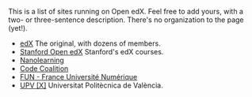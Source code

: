 This is a list of sites running on Open edX.  Feel free to add yours, with a two- or three-sentence description.  There's no organization to the page (yet!).

* [edX](http://edx.org) The original, with dozens of members.
* [Stanford Open edX](https://class.stanford.edu/) Stanford's edX courses.
* [Nanolearning](http://applied.nanolearning.me/)
* [Code Coalition](https://www.codecoalition.com/)
* [FUN - France Université Numérique](https://www.france-universite-numerique-mooc.fr/)
* [UPV [X]](http://edx.upv.es/) Universitat Politècnica de València.
